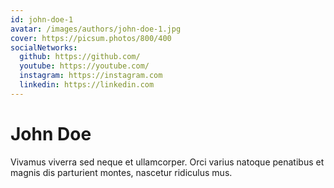 ```yaml
---
id: john-doe-1
avatar: /images/authors/john-doe-1.jpg
cover: https://picsum.photos/800/400
socialNetworks:
  github: https://github.com/
  youtube: https://youtube.com/
  instagram: https://instagram.com
  linkedin: https://linkedin.com
---
```


# John Doe

Vivamus viverra sed neque et ullamcorper. Orci varius natoque penatibus et magnis dis parturient montes, nascetur ridiculus mus.
